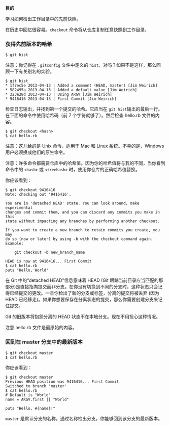 **目的**

学习如何检出工作目录中的先前快照。

在历史中回忆很容易。`checkout` 命令将从仓库复制任意快照到工作目录。

### 获得先前版本的哈希

```
$ git hist
```

注意：你记得在 `.gitconfig` 文件中定义的 `hist`，对吗？如果不是这样，那么回顾一下有关别名的实验。

```
$ git hist
* 1f7ec5e 2013-04-13 | Added a comment (HEAD, master) [Jim Weirich]
* 582495a 2013-04-13 | Added a default value [Jim Weirich]
* 323e28d 2013-04-13 | Using ARGV [Jim Weirich]
* 9416416 2013-04-13 | First Commit [Jim Weirich]
```

检查日志输出，并找到第一个提交的哈希。它应当在 `git hist`输出的最后一行。在下面的命令中使用哈希码（前 7 个字符就够了）。然后检查 hello.rb 文件的内容。

```
$ git checkout <hash>
$ cat hello.rb
```

注意：这儿给的是 Unix 命令，适用于 Mac 和 Linux 系统。不幸的是，Windows 用户必须换成他们的原生命令。

注意：许多命令都需要仓库中的哈希值。因为你的哈希值将与我的不同，当你看到命令中的 `<hash>` 或 `<treehash>` 时，使用你仓库的正确哈希值替换。

你应该看到：

```
$ git checkout 9416416
Note: checking out '9416416'.

You are in 'detached HEAD' state. You can look around, make experimental
changes and commit them, and you can discard any commits you make in this
state without impacting any branches by performing another checkout.

If you want to create a new branch to retain commits you create, you may
do so (now or later) by using -b with the checkout command again. Example:

    git checkout -b new_branch_name

HEAD is now at 9416416... First Commit
$ cat hello.rb
puts "Hello, World"
```

在 Git 中的“detached HEAD”信息意味着 HEAD (Git 跟踪当前目录应当匹配的那部分)是直接指向提交而非分支。在你没有切换到不同的分支时，这种状态只会记得已经提交的更改。一旦你检出了新的分支或标签，分离的提交将被丢弃 (因为 HEAD 已经移走)。如果你想要保存在分离状态的提交，那么你需要创建分支来记住提交。

Git 的旧版本将抱怨分离的 HEAD 状态不在本地分支。现在不用担心这种情况。

注意 hello.rb 文件是最原始的内容。

### 回到在 master 分支中的最新版本

```
$ git checkout master
$ cat hello.rb
```

你应该看到：

```
$ git checkout master
Previous HEAD position was 9416416... First Commit
Switched to branch 'master'
$ cat hello.rb
# Default is "World"
name = ARGV.first || "World"

puts "Hello, #{name}!"
```

`master` 是默认分支的名称。通过名称检出分支，你能够回到该分支的最新版本。
